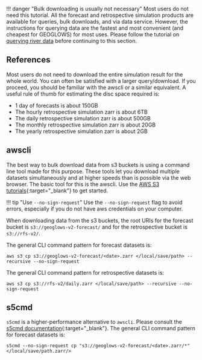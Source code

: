 !!! danger "Bulk downloading is usually not necessary"
    Most users do not need this tutorial. All the forecast and retrospective simulation products are available for queries, bulk downloads,
    and via data service. However, the instructions for querying data are the fastest and most convenient (and cheapest for GEOGLOWS) for most uses.
    Please follow the tutorial on [querying river data](query-data.md) before continuing to this section.

## References

Most users do not need to download the entire simulation result for the whole world. You can often be satisfied with a larger query/download. If you
proceed, you should be familiar with the awscli or a similar equivalent. A useful rule of thumb for estimating the disc space required is:

- 1 day of forecasts is about 150GB
- The hourly retrospective simulation zarr is about 6TB
- The daily retrospective simulation zarr is about 500GB
- The monthly retrospective simulation zarr is about 20GB
- The yearly retrospective simulation zarr is about 2GB

## awscli

The best way to bulk download data from s3 buckets is using a command line tool made for this purpose. These tools let you download multiple datasets
simultaneously and at higher speeds than is possible via the web browser. The basic tool for this is the awscli.
Use the [AWS S3 tutorials](https://docs.aws.amazon.com/AmazonS3/latest/userguide/download-objects.html){:target="_blank"} to get started.

!!! tip "Use `--no-sign-request`"
    Use the `--no-sign-request` flag to avoid errors, especially if you do not have aws credentials on your computer.

When downloading data from the s3 buckets, the root URIs for the forecast bucket is `s3://geoglows-v2-forecast/` and for the retrospective bucket is
`s3://rfs-v2/`.

The general CLI command pattern for forecast datasets is:

```shell
aws s3 cp s3://geoglows-v2-forecast/<date>.zarr </local/save/path> --recursive --no-sign-request
```
The general CLI command pattern for retrospective datasets is:

```shell
aws s3 cp s3://rfs-v2/daily.zarr </local/save/path> --recursive --no-sign-request
```

## s5cmd

`s5cmd` is a higher-performance alternative to `awscli`. Please consult the [s5cmd documentation](https://github.com/peak/s5cmd){:target="_blank"}.
The general CLI command pattern for forecast datasets is:

```shell
s5cmd --no-sign-request cp "s3://geoglows-v2-forecast/<date>.zarr/*" </local/save/path.zarr/>
```
